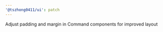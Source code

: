 ```yaml
---
'@tszhong0411/ui': patch
---
```


Adjust padding and margin in Command components for improved layout
